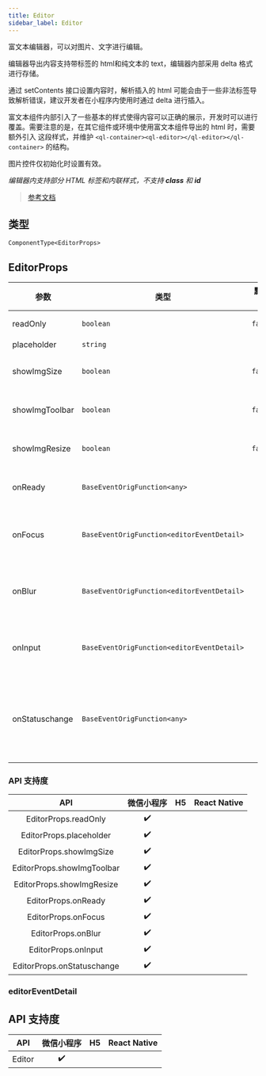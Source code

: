 ```yaml
---
title: Editor
sidebar_label: Editor
---
```


富文本编辑器，可以对图片、文字进行编辑。

编辑器导出内容支持带标签的 html和纯文本的 text，编辑器内部采用 delta 格式进行存储。

通过 setContents 接口设置内容时，解析插入的 html 可能会由于一些非法标签导致解析错误，建议开发者在小程序内使用时通过 delta 进行插入。

富文本组件内部引入了一些基本的样式使得内容可以正确的展示，开发时可以进行覆盖。需要注意的是，在其它组件或环境中使用富文本组件导出的 html 时，需要额外引入 这段样式，并维护 `<ql-container><ql-editor></ql-editor></ql-container>` 的结构。

图片控件仅初始化时设置有效。

*编辑器内支持部分 HTML 标签和内联样式，不支持 **class** 和 **id***

> [参考文档](https://developers.weixin.qq.com/miniprogram/dev/component/editor.html)

## 类型

```tsx
ComponentType<EditorProps>
```

## EditorProps

| 参数 | 类型 | 默认值 | 必填 | 说明 |
| --- | --- | :---: | :---: | --- |
| readOnly | `boolean` | `false` | 否 | 设置编辑器为只读 |
| placeholder | `string` |  | 否 | 提示信息 |
| showImgSize | `boolean` | `false` | 否 | 点击图片时显示图片大小控件 |
| showImgToolbar | `boolean` | `false` | 否 | 点击图片时显示工具栏控件 |
| showImgResize | `boolean` | `false` | 否 | 点击图片时显示修改尺寸控件 |
| onReady | `BaseEventOrigFunction<any>` |  | 否 | 编辑器初始化完成时触发 |
| onFocus | `BaseEventOrigFunction<editorEventDetail>` |  | 否 | 编辑器聚焦时触发<br />event.detail = { html, text, delta } |
| onBlur | `BaseEventOrigFunction<editorEventDetail>` |  | 否 | 编辑器失去焦点时触发<br />detail = { html, text, delta } |
| onInput | `BaseEventOrigFunction<editorEventDetail>` |  | 否 | 编辑器内容改变时触发<br />detail = { html, text, delta } |
| onStatuschange | `BaseEventOrigFunction<any>` |  | 否 | 通过 Context 方法改变编辑器内样式时触发，返回选区已设置的样式 |

### API 支持度

| API | 微信小程序 | H5 | React Native |
| :---: | :---: | :---: | :---: |
| EditorProps.readOnly | ✔️ |  |  |
| EditorProps.placeholder | ✔️ |  |  |
| EditorProps.showImgSize | ✔️ |  |  |
| EditorProps.showImgToolbar | ✔️ |  |  |
| EditorProps.showImgResize | ✔️ |  |  |
| EditorProps.onReady | ✔️ |  |  |
| EditorProps.onFocus | ✔️ |  |  |
| EditorProps.onBlur | ✔️ |  |  |
| EditorProps.onInput | ✔️ |  |  |
| EditorProps.onStatuschange | ✔️ |  |  |

### editorEventDetail

## API 支持度

| API | 微信小程序 | H5 | React Native |
| :---: | :---: | :---: | :---: |
| Editor | ✔️ |  |  |
